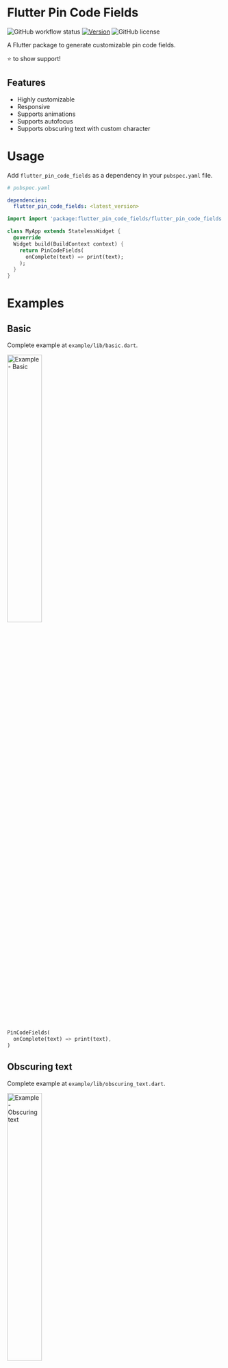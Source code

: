 # Flutter Pin Code Fields

![GitHub workflow status](https://github.com/sanifhimani/flutter_pin_code_fields/actions/workflows/ci.yml/badge.svg) [![Version](https://img.shields.io/pub/v/flutter_pin_code_fields.svg)](https://pub.dev/packages/flutter_pin_code_fields) ![GitHub license](https://img.shields.io/badge/license-MIT-blue.svg?style=flat)

A Flutter package to generate customizable pin code fields.

⭐️ to show support!

## Features
* Highly customizable
* Responsive
* Supports animations
* Supports autofocus
* Supports obscuring text with custom character

# Usage

Add `flutter_pin_code_fields` as a dependency in your `pubspec.yaml` file.

```yaml
# pubspec.yaml

dependencies:
  flutter_pin_code_fields: <latest_version>
```

```dart
import import 'package:flutter_pin_code_fields/flutter_pin_code_fields.dart';

class MyApp extends StatelessWidget {
  @override
  Widget build(BuildContext context) {
    return PinCodeFields(
      onComplete(text) => print(text);
    );
  }
}
```

# Examples

## Basic

Complete example at `example/lib/basic.dart`.

<img src="https://raw.githubusercontent.com/sanifhimani/flutter_pin_code_fields/master/img/basic.gif" alt="Example - Basic" title="Example - Basic" width="40%">

```dart
PinCodeFields(
  onComplete(text) => print(text),
)
```

## Obscuring text

Complete example at `example/lib/obscuring_text.dart`.

<img src="https://raw.githubusercontent.com/sanifhimani/flutter_pin_code_fields/master/img/obscuring_text.gif" alt="Example - Obscuring text" title="Example - Obscuring text" width="40%">

```dart
PinCodeFields(
  length: 6,
  obscureText: true,
  obscureCharacter: "🔴",
  onComplete(text) => print(text),
)
```

## Customized

Complete example at `example/lib/customized.dart`.

<img src="https://raw.githubusercontent.com/sanifhimani/flutter_pin_code_fields/master/img/customized.gif" alt="Example - Customized" title="Example - Customized" width="40%">

```dart
PinCodeFields(
  length: 4,
  fieldBorderStyle: FieldBorderStyle.square,
  responsive: false,
  fieldHeight: 130.0,
  fieldWidth: 130.0,
  borderWidth: 5.0,
  activeBorderColor: Colors.blue,
  activeBackgroundColor: Colors.white,
  borderRadius: BorderRadius.circular(20.0),
  keyboardType: TextInputType.number,
  autoHideKeyboard: false,
  fieldBackgroundColor: Colors.black12,
  borderColor: Colors.black12,
  textStyle: TextStyle(
    fontSize: 30.0,
    fontWeight: FontWeight.bold,
  ),
  onComplete(text) => print(text),
)
```

## Animated

Complete example at `example/lib/animated.dart`.

<img src="https://raw.githubusercontent.com/sanifhimani/flutter_pin_code_fields/master/img/animated.gif" alt="Example - Animated" title="Example - Animated" width="40%">

```dart
PinCodeFields(
  obscureText: true,
  obscureCharacter: "❌",
  animation: Animations.rotateRight,
  animationDuration: Duration(milliseconds: 250),
  animationCurve: Curves.bounceInOut,
  switchInAnimationCurve: Curves.bounceIn,
  switchOutAnimationCurve: Curves.bounceOut,
)
```

# Properties
Name | Type | Default | Description
| --- |---|---|---|
length | `int` | `4` | Total number of pin code fields.
margin | `EdgeInsets` | `EdgeInsets.all(5.0)` | Margin between the fields.
padding | `EdgeInsets` | `EdgeInsets.only(bottom: 5.0)` | Padding within the field.
fieldHeight | `double` || Height of the field.
fieldWidth | `double` || Width of the field.
borderWidth | `double` | `2.0` | Width of the border of the field.
borderRadius | `BorderRadius` || Border raduis of the field.
borderColor | `Color` | `Colors.grey`| Border color of the field.
activeBorderColor | `Color` | `Colors.blue`| Border color of the active field.
fieldBorderStyle | `FieldBorderStyle` | `FieldBorderStyle.bottom` | Border styles of the field.
fieldBackgroundColor | `Color` | `Colors.transparent` | Background color of the fields.
activeBackgroundColor | `Color` | `Colors.transparent` | Background color of the active field.
enabled | `bool` | `true` | Enable/ disable editing the fields.
responsive | `bool` | `true` | Adjust the size of the fields automatically to the available space.
autofocus | `bool` | `false` | Enable/ disabled autofocus.
textStyle | `TextStyle` || Text style for the fields.
obscureText | `bool` | `false` | Enable/ disable obscuring the text in the fields.
obscureCharacter | `String` | `*` | Character to obscure the text in the fields.
keyboardType | `TextInputType` | `TextInputType.visiblePassword` | Keyboard type.
autoHideKeyboard | `bool` | `true` | Hides the keyboard automatically on complete.
animation | `Animations` | `Animations.fade` | Animation for the fields.
animationDuration | `Duration` | `Duration(milliseconds: 150)` | Duration of the animation.
animationCurve | `Curve` | `Curves.easeInOut` | Animation curve.
switchInAnimationCurve | `Curve` | `Curves.easeIn` | Switch in animation curve.
switchOutAnimationCurve | `Curve` | `Curves.easeOut` | Switch out animation curve.
controller | `TextEditingController` || Text editing controller for the fields.
focusNode | `FocusNode` || Focus node for the fields.
onChange | `ValueChanged<String>` || Callback that returns text on input.
onComplete [`required`] | `ValueChanged<String>` || Callback that returns text on filling all the fields.
